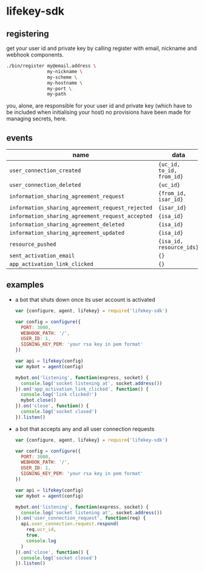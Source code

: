 
# lifekey-sdk

## registering

get your user id and private key by calling register with email, nickname and webhook components.

```bash
./bin/register my@email.address \
               my-nickname \
               my-scheme \
               my-hostname \
               my-port \
               my-path
```

you, alone, are responsible for your user id and private key (which have to be included when initialising your host) no provisions have been made for managing secrets, here.

## events

name | data
---- | ----
`user_connection_created` | `{uc_id, to_id, from_id}`
`user_connection_deleted` | `{uc_id}`
`information_sharing_agreement_request` | `{from_id, isar_id}`
`information_sharing_agreement_request_rejected` | `{isar_id}`
`information_sharing_agreement_request_accepted` | `{isa_id}`
`information_sharing_agreement_deleted` | `{isa_id}`
`information_sharing_agreement_updated` | `{isa_id}`
`resource_pushed` | `{isa_id, resource_ids}`
`sent_activation_email` | `{}`
`app_activation_link_clicked` | `{}`

## examples

* a bot that shuts down once its user account is activated

  ```javascript
  var {configure, agent, lifekey} = require('lifekey-sdk')

  var config = configure({
    PORT: 3000,
    WEBHOOK_PATH: '/',
    USER_ID: 1,
    SIGNING_KEY_PEM: 'your rsa key in pem format'
  })

  var api = lifekey(config)
  var mybot = agent(config)

  mybot.on('listening', function(express, socket) {
    console.log('socket listening at', socket.address())
  }).on('app_activation_link_clicked', function() {
    console.log('link clicked!')
    mybot.close()
  }).on('close', function() {
    console.log('socket closed')
  }).listen()
  ```

* a bot that accepts any and all user connection requests

  ```javascript
  var {configure, agent, lifekey} = require('lifekey-sdk')

  var config = configure({
    PORT: 3000,
    WEBHOOK_PATH: '/',
    USER_ID: 1,
    SIGNING_KEY_PEM: 'your rsa key in pem format'
  })

  var api = lifekey(config)
  var mybot = agent(config)

  mybot.on('listening', function(express, socket) {
    console.log('socket listening at', socket.address())
  }).on('user_connection_request', function(req) {
    api.user_connection.request.respond(
      req.ucr_id,
      true,
      console.log
    )
  }).on('close', function() {
    console.log('socket closed')
  }).listen()
  ```